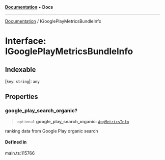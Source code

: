[**Documentation**](../README.md) • **Docs**

***

[Documentation](../README.md) / IGooglePlayMetricsBundleInfo

# Interface: IGooglePlayMetricsBundleInfo

## Indexable

 \[`key`: `string`\]: `any`

## Properties

### google\_play\_search\_organic?

> `optional` **google\_play\_search\_organic**: [`AppMetricsInfo`](../classes/AppMetricsInfo.md)

ranking data from Google Play organic search

#### Defined in

main.ts:115766

